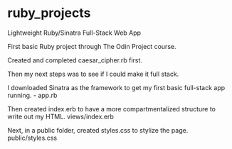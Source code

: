 # ruby_projects
Lightweight Ruby/Sinatra Full-Stack Web App

First basic Ruby project through The Odin Project course. 

Created and completed caesar_cipher.rb first.

Then my next steps was to see if I could make it full stack.

I downloaded Sinatra as the framework to get my first basic full-stack app running. - app.rb

Then created index.erb to have a more compartmentalized structure to write out my HTML. views/index.erb

Next, in a public folder, created styles.css to stylize the page. public/styles.css